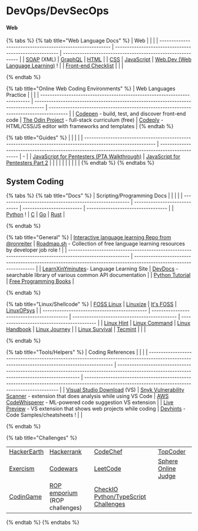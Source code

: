# DevOps/DevSecOps



#### Web

{% tabs %}
{% tab title="Web Language  Docs" %}
| Web                                                       |                                                        |                                                             |
| --------------------------------------------------------- | ------------------------------------------------------ | ----------------------------------------------------------- |
| [SOAP](https://www.w3schools.com/XML/xml\_soap.asp) (XML) | [GraphQL](https://graphql.org/)                        | [HTML](https://www.w3schools.com/html/default.asp)          |
| [CSS](https://www.w3schools.com/Css/)                     | [JavaScript](https://www.w3schools.com/js/DEFAULT.asp) | [Web.Dev (Web Language Learning)](https://web.dev/learn/) ! |
| [Front-end Checklist](https://frontendchecklist.io/)      |                                                        |                                                             |


{% endtab %}

{% tab title="Online Web Coding Environments" %}
| Web Languages Practice                                                    |                                                                                    |                                                                                        |
| ------------------------------------------------------------------------- | ---------------------------------------------------------------------------------- | -------------------------------------------------------------------------------------- |
| [Codepen](https://codepen.io/) - build, test, and discover front-end code | [The Odin Project](https://www.theodinproject.com/) - full-stack curriculum (free) | [Codeply](https://www.codeply.com/) - HTML/CSS/JS editor with frameworks and templates |
{% endtab %}

{% tab title="Guides" %}
|                                                                                                              |                                                                                                  |   |
| ------------------------------------------------------------------------------------------------------------ | ------------------------------------------------------------------------------------------------ | - |
| [JavaScript for Pentesters (PTA Walkthrough)](https://sp1icer.dev/writeups/javascript-for-pentesters-intro/) | [JavaScript for Pentesters Part 2](https://sp1icer.dev/writeups/javascript-for-pentesters-pt-2/) |   |
|                                                                                                              |                                                                                                  |   |
|                                                                                                              |                                                                                                  |   |
{% endtab %}
{% endtabs %}

## System Coding

{% tabs %}
{% tab title="Docs" %}
| Scripting/Programming Docs                              |                               |                           |                                    |
| ------------------------------------------------------- | ----------------------------- | ------------------------- | ---------------------------------- |
| [Python](https://wiki.python.org/moin/BeginnersGuide) ! | [C](https://www.learn-c.org/) | [Go](https://www.go.dev/) | [Rust](https://www.rust-lang.org/) |


{% endtab %}

{% tab title="General" %}
| [Interactive language learning Repo from @ronreiter](https://github.com/ronreiter/interactive-tutorials) | [Roadmap.sh](https://roadmap.sh/roadmaps) - Collection of free language learning resources by developer job role ! |
| -------------------------------------------------------------------------------------------------------- | ------------------------------------------------------------------------------------------------------------------ |
| [LearnXinYminutes](https://learnxinyminutes.com/)- Language Learning Site                                | [DevDocs](https://devdocs.io/) - searchable library of various common API documentation                            |
| [Python Tutorial](https://www.pythontutorial.net/)                                                       | [Free Programming Books](https://github.com/EbookFoundation/free-programming-books)                                |


{% endtab %}

{% tab title="Linux/Shellcode" %}
| [FOSS Linux](https://www.fosslinux.com/)     | [Linuxize](https://linuxize.com/)          | [It's FOSS](https://itsfoss.com/)            | [LinuxOPsys](https://linuxopsys.com/)      |
| -------------------------------------------- | ------------------------------------------ | -------------------------------------------- | ------------------------------------------ |
| [Linux Hint](https://linuxhint.com/)         | [Linux Command](https://linuxcommand.org/) | [Linux Handbook](https://linuxhandbook.com/) | [Linux Journey](https://linuxjourney.com/) |
| [Linux Survival](https://linuxsurvival.com/) | [Tecmint](https://www.tecmint.com/)        |                                              |                                            |


{% endtab %}

{% tab title="Tools/Helpers" %}
| Coding References                                                                                                                             |                                                                                                                                              |                                                                                                                                                   |
| --------------------------------------------------------------------------------------------------------------------------------------------- | -------------------------------------------------------------------------------------------------------------------------------------------- | ------------------------------------------------------------------------------------------------------------------------------------------------- |
| [Visual Studio Download](https://visualstudio.microsoft.com/downloads/) (VS)                                                                  | [Snyk Vulnerability Scanner](https://docs.snyk.io/ide-tools/visual-studio-code-extension) - extension that does analysis while using VS Code | [AWS CodeWhisperer](https://docs.aws.amazon.com/toolkit-for-vscode/latest/userguide/codewhisperer.html) - ML-powered code suggestion VS extension |
| [Live Preview](https://marketplace.visualstudio.com/items?itemName=ms-vscode.live-server) - VS extension that shows web projects while coding | [Devhints](https://devhints.io/) - Code Samples/cheatsheets !                                                                                |                                                                                                                                                   |


{% endtab %}

{% tab title="Challenges" %}


|                                             |                                                           |                                                                  |                                             |
| ------------------------------------------- | --------------------------------------------------------- | ---------------------------------------------------------------- | ------------------------------------------- |
| [HackerEarth](https://www.hackerearth.com/) | [Hackerrank](https://www.hackerrank.com/)                 | [CodeChef](https://www.codechef.com/)                            | [TopCoder](https://www.topcoder.com/)       |
| [Exercism](https://exercism.io/)            | [Codewars](https://www.codewars.com/)                     | [LeetCode](https://leetcode.com/)                                | [Sphere Online Judge](http://www.spoj.com/) |
| [CodinGame](https://www.codingame.com/)     | [ROP emporium](https://ropemporium.com/) (ROP challenges) | [CheckIO Python/TypeScript Challenges ](https://py.checkio.org/) |                                             |
{% endtab %}
{% endtabs %}
